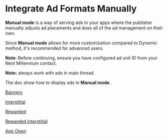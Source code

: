 # Integrate Ad Formats Manually

**Manual mode** is a way of serving ads in your apps where the publisher manually adjusts ad
placements and does all of the ad management on their own.

Since **Manual mode** allows for more customization compared to Dynamic method, it's recommended for
advanced users.

**Note**: Before continuing, ensure you have configured ad unit ID from your Next Millennium
contact.

**Note:** always work with ads in main thread.

The doc show how to display ads in **Manual mode**.

[Banners](https://github.com/nextmillenniummedia/next-sdk-android-example/blob/2.x/docs/manual/Banner.md)

[Interstitial](https://github.com/nextmillenniummedia/next-sdk-android-example/blob/2.x/docs/manual/Interstitial.md)

[Rewarded](https://github.com/nextmillenniummedia/next-sdk-android-example/blob/2.x/docs/manual/Rewarded.md)

[Rewarded Interstitial](https://github.com/nextmillenniummedia/next-sdk-android-example/blob/2.x/docs/manual/RewardedInterstitial.md)

[App Open](https://github.com/nextmillenniummedia/next-sdk-android-example/blob/2.x/docs/manual/AppOpen.md)

